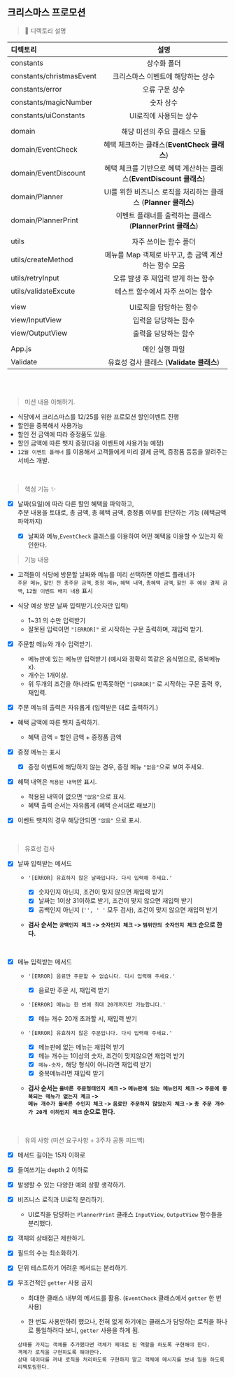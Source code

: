 ## 크리스마스 프로모션

> 🔎 디렉토리 설명

| 디렉토리                 |                                설명                                 |
| :----------------------- | :-----------------------------------------------------------------: |
| constants                |                             상수화 폴더                             |
| constants/christmasEvent |                  크리스마스 이벤트에 해당하는 상수                  |
| constants/error          |                           오류 구문 상수                            |
| constants/magicNumber    |                              숫자 상수                              |
| constants/uiConstants    |                       UI로직에 사용되는 상수                        |
|                          |                                                                     |
| domain                   |                    해당 미션의 주요 클래스 모듈                     |
| domain/EventCheck        |             혜택 체크하는 클래스(**EventCheck 클래스**)             |
| domain/EventDiscount     | 혜택 체크를 기반으로 혜택 계산하는 클래스(**EventDiscount 클래스**) |
| domain/Planner           |   UI를 위한 비즈니스 로직을 처리하는 클래스 (**Planner 클래스**)    |
| domain/PlannerPrint      |      이벤트 플래너를 출력하는 클래스 (**PlannerPrint 클래스**)      |
|                          |                                                                     |
| utils                    |                        자주 쓰이는 함수 폴더                        |
| utils/createMethod       |        메뉴를 Map 객체로 바꾸고, 총 금액 계산하는 함수 모음         |
| utils/retryInput         |                 오류 발생 후 재입력 받게 하는 함수                  |
| utils/validateExcute     |                  테스트 함수에서 자주 쓰이는 함수                   |
|                          |                                                                     |
| view                     |                       UI로직을 담당하는 함수                        |
| view/InputView           |                        입력을 담당하는 함수                         |
| view/OutputView          |                        출력을 담당하는 함수                         |
|                          |                                                                     |
| App.js                   |                           메인 실행 파일                            |
| Validate                 |              유효성 검사 클래스 (**Validate 클래스**)               |

<br>
<br>

> 미션 내용 이해하기.

- 식당에서 크리스마스를 12/25를 위한 프로모션 할인이벤트 진행
- 할인을 중복해서 사용가능
- 할인 전 금액에 따라 증정품도 있음.
- 할인 금액에 따른 뱃지 증정(다음 이벤트에 사용가능 예정)
- `12월 이벤트 플래너` 를 이용해서 고객들에게 미리 결제 금액, 증정품 등등을 알려주는 서비스 개발.

<br>

> 핵심 기능 ✨

- [x] 날짜(요일)에 따라 다른 할인 혜택을 파악하고,  
       주문 내용을 토대로, 총 금액, 총 혜택 금액, 증정품 여부를 판단하는 기능 (혜택금액 파악까지)

  - [x] 날짜와 메뉴,`EventCheck` 클래스를 이용하여 어떤 혜택을 이용할 수 있는지 확인한다.

> 기능 내용

- 고객들이 식당에 방문할 날짜와 메뉴를 미리 선택하면 이벤트 플래너가  
  `주문 메뉴`,
  `할인 전 총주문 금액`, `증정 메뉴`, `혜택 내역`, `총혜택 금액`, `할인 후 예상 결제 금액`, `12월 이벤트 배지 내용` 표시

- 식당 예상 방문 날짜 입력받기.(숫자만 입력)

  - 1~31 의 수만 입력받기
  - 잘못된 입력이면 `"[ERROR]"` 로 시작하는 구문 출력하며, 재입력 받기.

- [x] 주문할 메뉴와 개수 입력받기.

  - 메뉴판에 있는 메뉴만 입력받기 (예시와 정확히 똑같은 음식명으로, 중복메뉴 x).
  - 개수는 1개이상.
  - 위 두개의 조건을 하나라도 만족못하면 `"[ERROR]"` 로 시작하는 구문 출력 후, 재입력.

- [x] 주문 메뉴의 출력은 자유롭게 (입력받은 대로 출력하기.)

- 혜택 금액에 따른 뱃지 출력하기.

  - 혜택 금액 = 할인 금액 + 증정품 금액

- [x] 증정 메뉴는 표시

  - [x] 증정 이벤트에 해당하지 않는 경우, 증정 메뉴 `"없음"`으로 보여 주세요.

- [x] 혜택 내역은 `적용된 내역`만 표시.

  - 적용된 내역이 없으면 `"없음"`으로 표시.
  - 혜택 출력 순서는 자유롭게 (혜택 순서대로 해보기)

- [x] 이벤트 뱃지의 경우 해당안되면 `"없음"` 으로 표시.

<br>

> 유효성 검사

- [x] 날짜 입력받는 메서드

  - `'[ERROR] 유효하지 않은 날짜입니다. 다시 입력해 주세요.'`

    - [x] 숫자인지 아닌지, 조건이 맞지 않으면 재입력 받기
    - [x] 날짜는 1이상 31이하로 받기, 조건이 맞지 않으면 재입력 받기
    - [x] 공백인지 아닌지 (`'', ' '` 모두 검사), 조건이 맞지 않으면 재입력 받기

  - **검사 순서는 `공백인지 체크` -> `숫자인지 체크` -> `범위안의 숫자인지 체크` 순으로 한다.**

  <br>

- [x] 메뉴 입력받는 메서드

  - `'[ERROR] 음료만 주문할 수 없습니다. 다시 입력해 주세요.'`
    - [x] 음료만 주문 시, 재입력 받기
  - `'[ERROR] 메뉴는 한 번에 최대 20개까지만 가능합니다.'`
    - [x] 메뉴 개수 20개 초과할 시, 재입력 받기
  - `'[ERROR] 유효하지 않은 주문입니다. 다시 입력해 주세요.'`

    - [x] 메뉴판에 없는 메뉴는 재입력 받기
    - [x] 메뉴 개수는 1이상의 숫자, 조건이 맞지않으면 재입력 받기
    - [x] `메뉴-숫자,` 해당 형식이 아니라면 재입력 받기
    - [x] 중복메뉴라면 재입력 받기

  - **검사 순서는 `올바른 주문형태인지 체크` -> `메뉴판에 있는 메뉴인지 체크` -> `주문에 중복되는 메뉴가 없는지 체크` ->  
    `메뉴 개수가 올바른 수인지 체크` -> `음료만 주문하지 않았는지 체크` -> `총 주문 개수가 20개 이하인지 체크` 순으로 한다.**

<br>

> 유의 사항 (미션 요구사항 + 3주차 공통 피드백)

- [x] 메서드 길이는 15자 이하로

- [x] 들여쓰기는 depth 2 이하로

- [x] 발생할 수 있는 다양한 예외 상황 생각하기.

- [x] 비즈니스 로직과 UI로직 분리하기.

  - UI로직을 담당하는 `PlannerPrint` 클래스 `InputView`, `OutputView` 함수들을 분리했다.

- [x] 객체의 상태접근 제한하기.

- [x] 필드의 수는 최소화하기.

- [x] 단위 테스트하기 어려운 메서드는 분리하기.

- [x] 무조건적인 `getter` 사용 금지

  - 최대한 클래스 내부의 메서드를 활용. (`EventCheck` 클래스에서 `getter` 한 번 사용)

  - 한 번도 사용안하려 했으나, 전혀 없게 하기에는
    클래스가 담당하는 로직을 하나로 통일하려다 보니, `getter` 사용을 하게 됨.

  ```
  상태를 가지는 객체를 추가했다면 객체가 제대로 된 역할을 하도록 구현해야 한다.
  객체가 로직을 구현하도록 해야한다.
  상태 데이터를 꺼내 로직을 처리하도록 구현하지 말고 객체에 메시지를 보내 일을 하도록 리팩토링한다.
  ```
